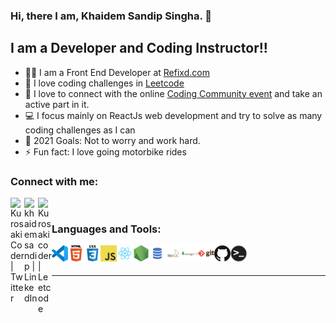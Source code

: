 ### Hi, there I am, Khaidem Sandip Singha. 👋

## I am a Developer and Coding Instructor!!

- 🧙‍♀️ I am a Front End Developer at [Refixd.com](https://refixd.com/)
- 💪 I love coding challenges in [Leetcode](https://leetcode.com/)
- 🤝 I love to connect with the online [Coding Community event](https://scrimba.com/) and take an active part in it.
- 💻 I focus mainly on ReactJs web development and try to solve as many coding challenges as I can
- 🥅 2021 Goals: Not to worry and work hard.
- ⚡ Fun fact: I love going motorbike rides

### Connect with me:

[<img align="left" alt="KurosakiCoder | Twitter" width="22px" src="https://cdn.jsdelivr.net/npm/simple-icons@v3/icons/twitter.svg" />](https://twitter.com/KurosakiCoder)
[<img align="left" alt="khaidemsandip | LinkedIn" width="22px" src="https://cdn.jsdelivr.net/npm/simple-icons@v3/icons/linkedin.svg" />](https://www.linkedin.com/in/khaidemsandip/)
[<img align="left" alt="Kurosakicoder | Leetcode" width="22px" src="https://cdn.jsdelivr.net/npm/simple-icons@v3/icons/leetcode.svg" />](https://leetcode.com/Kurosakicoder/)

<br />

### Languages and Tools:

[<img align="left" alt="Visual Studio Code" width="26px" src="https://raw.githubusercontent.com/github/explore/80688e429a7d4ef2fca1e82350fe8e3517d3494d/topics/visual-studio-code/visual-studio-code.png" />](https://code.visualstudio.com/)
[<img align="left" alt="HTML5" width="26px" src="https://raw.githubusercontent.com/github/explore/80688e429a7d4ef2fca1e82350fe8e3517d3494d/topics/html/html.png" />](https://developer.mozilla.org/en-US/docs/Web/HTML)
[<img align="left" alt="CSS3" width="26px" src="https://raw.githubusercontent.com/github/explore/80688e429a7d4ef2fca1e82350fe8e3517d3494d/topics/css/css.png" />](https://developer.mozilla.org/en-US/docs/Web/CSS)
[<img align="left" alt="JavaScript" width="26px" src="https://raw.githubusercontent.com/github/explore/80688e429a7d4ef2fca1e82350fe8e3517d3494d/topics/javascript/javascript.png" />](https://developer.mozilla.org/en-US/docs/Web/JavaScript)
[<img align="left" alt="React" width="26px" src="https://raw.githubusercontent.com/github/explore/80688e429a7d4ef2fca1e82350fe8e3517d3494d/topics/react/react.png" />](https://reactjs.org/)
[<img align="left" alt="Node.js" width="26px" src="https://raw.githubusercontent.com/github/explore/80688e429a7d4ef2fca1e82350fe8e3517d3494d/topics/nodejs/nodejs.png" />](https://nodejs.org/en/)
[<img align="left" alt="SQL" width="26px" src="https://raw.githubusercontent.com/github/explore/80688e429a7d4ef2fca1e82350fe8e3517d3494d/topics/sql/sql.png" />](https://en.wikipedia.org/wiki/SQL)
[<img align="left" alt="MySQL" width="26px" src="https://raw.githubusercontent.com/github/explore/80688e429a7d4ef2fca1e82350fe8e3517d3494d/topics/mysql/mysql.png" />](https://www.mysql.com/)
[<img align="left" alt="MongoDB" width="26px" src="https://raw.githubusercontent.com/github/explore/80688e429a7d4ef2fca1e82350fe8e3517d3494d/topics/mongodb/mongodb.png" />](https://www.mongodb.com/)
[<img align="left" alt="Git" width="26px" src="https://raw.githubusercontent.com/github/explore/80688e429a7d4ef2fca1e82350fe8e3517d3494d/topics/git/git.png" />](https://git-scm.com/about)
[<img align="left" alt="GitHub" width="26px" src="https://raw.githubusercontent.com/github/explore/78df643247d429f6cc873026c0622819ad797942/topics/github/github.png" />](https://github.com/)
[<img align="left" alt="Terminal" width="26px" src="https://raw.githubusercontent.com/github/explore/80688e429a7d4ef2fca1e82350fe8e3517d3494d/topics/terminal/terminal.png" />](https://support.apple.com/en-in/guide/terminal/welcome/mac)

<br />
<br />

---
